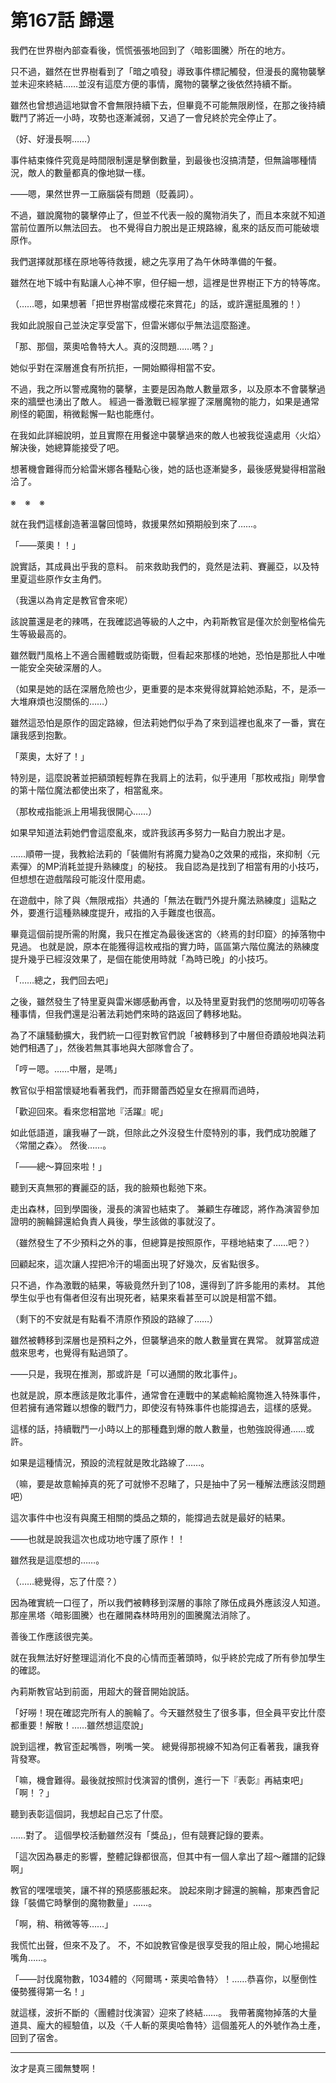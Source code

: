 # 第167話 歸還

我們在世界樹內部查看後，慌慌張張地回到了〈暗影圖騰〉所在的地方。

只不過，雖然在世界樹看到了「暗之噴發」導致事件標記觸發，但漫長的魔物襲擊並未迎來終結……並沒有這麼方便的事情，魔物的襲擊之後依然持續不斷。

雖然也曾想過這地獄會不會無限持續下去，但畢竟不可能無限刷怪，在那之後持續戰鬥了將近一小時，攻勢也逐漸減弱，又過了一會兒終於完全停止了。

（好、好漫長啊……）

事件結束條件究竟是時間限制還是擊倒數量，到最後也沒搞清楚，但無論哪種情況，敵人的數量都真的像地獄一樣。

――嗯，果然世界一工廠腦袋有問題（貶義詞）。

不過，雖說魔物的襲擊停止了，但並不代表一般的魔物消失了，而且本來就不知道當前位置所以無法回去。
也不覺得自力脫出是正規路線，亂來的話反而可能破壞原作。

我們選擇就那樣在原地等待救援，總之先享用了為午休時準備的午餐。

雖然在地下城中有點讓人心神不寧，但仔細一想，這裡是世界樹正下方的特等席。

（……嗯，如果想著「把世界樹當成櫻花來賞花」的話，或許還挺風雅的！）

我如此說服自己並決定享受當下，但雷米娜似乎無法這麼豁達。

「那、那個，萊奧哈魯特大人。真的沒問題……嗎？」

她似乎對在深層進食有所抗拒，一開始顯得相當不安。

不過，我之所以警戒魔物的襲擊，主要是因為敵人數量眾多，以及原本不會襲擊過來的牆壁也湧出了敵人。
經過一番激戰已經掌握了深層魔物的能力，如果是通常刷怪的範圍，稍微鬆懈一點也能應付。

在我如此詳細說明，並且實際在用餐途中襲擊過來的敵人也被我從遠處用〈火焰〉解決後，她總算能接受了吧。

想著機會難得而分給雷米娜各種點心後，她的話也逐漸變多，最後感覺變得相當融洽了。

※　※　※

就在我們這樣創造著溫馨回憶時，救援果然如預期般到來了……。

「――萊奧！！」

說實話，其成員出乎我的意料。
前來救助我們的，竟然是法莉、賽麗亞，以及特里夏這些原作女主角們。

（我還以為肯定是教官會來呢）

該說薑還是老的辣嗎，在我確認過等級的人之中，內莉斯教官是僅次於劍聖格倫先生等級最高的。

雖然戰鬥風格上不適合團體戰或防衛戰，但看起來那樣的地她，恐怕是那批人中唯一能安全突破深層的人。

（如果是她的話在深層危險也少，更重要的是本來覺得就算給她添點，不，是添一大堆麻煩也沒關係的……）

雖然這恐怕是原作的固定路線，但法莉她們似乎為了來到這裡也亂來了一番，實在讓我感到抱歉。

「萊奧，太好了！」

特別是，這麼說著並把額頭輕輕靠在我肩上的法莉，似乎連用「那枚戒指」剛學會的第十階位魔法都使出來了，相當亂來。

（那枚戒指能派上用場我很開心……）

如果早知道法莉她們會這麼亂來，或許我該再多努力一點自力脫出才是。

……順帶一提，我教給法莉的「裝備附有將魔力變為0之效果的戒指，來抑制〈元素彈〉的MP消耗並提升熟練度」的秘技。
我自認為是找到了相當有用的小技巧，但想想在遊戲階段可能沒什麼用處。

在遊戲中，除了與〈無限戒指〉共通的「無法在戰鬥外提升魔法熟練度」這點之外，要進行這種熟練度提升，戒指的入手難度也很高。

畢竟這個前提所需的附魔，我只在推定為最後迷宮的〈終焉的封印窟〉的掉落物中見過。
也就是說，原本在能獲得這枚戒指的實力時，區區第六階位魔法的熟練度提升幾乎已經沒效果了，是個在能使用時就「為時已晚」的小技巧。

「……總之，我們回去吧」

之後，雖然發生了特里夏與雷米娜感動再會，以及特里夏對我們的悠閒嘮叨叨等各種事情，但我們還是沿著法莉她們來時的路返回了轉移地點。

為了不讓騷動擴大，我們統一口徑對教官們說「被轉移到了中層但奇蹟般地與法莉她們相遇了」，然後若無其事地與大部隊會合了。

「哼ー嗯。……中層，是嗎」

教官似乎相當懷疑地看著我們，而菲爾蕾西婭皇女在擦肩而過時，

「歡迎回來。看來您相當地『活躍』呢」

如此低語道，讓我嚇了一跳，但除此之外沒發生什麼特別的事，我們成功脫離了〈常闇之森〉。
然後……。

「――總～算回來啦！」

聽到天真無邪的賽麗亞的話，我的臉頰也鬆弛下來。

走出森林，回到學園後，漫長的演習也結束了。
兼顧生存確認，將作為演習參加證明的腕輪歸還給負責人員後，學生該做的事就沒了。

（雖然發生了不少預料之外的事，但總算是按照原作，平穩地結束了……吧？）

回顧起來，這次讓人捏把冷汗的場面出現了好幾次，反省點很多。

只不過，作為激戰的結果，等級竟然升到了108，還得到了許多能用的素材。
其他學生似乎也有傷者但沒有出現死者，結果來看甚至可以說是相當不錯。

（剩下的不安就是有點看不清原作預設的路線了……）

雖然被轉移到深層也是預料之外，但襲擊過來的敵人數量實在異常。
就算當成遊戲來思考，也覺得有點過頭了。

――只是，我現在推測，那或許是「可以通關的敗北事件」。

也就是說，原本應該是敗北事件，通常會在連戰中的某處輸給魔物進入特殊事件，但若擁有通常難以想像的戰鬥力，即使沒有特殊事件也能撐過去，這樣的感覺。

這樣的話，持續戰鬥一小時以上的那種蠢到爆的敵人數量，也勉強說得通……或許。

如果是這種情況，預設的流程就是敗北路線了……。

（嘛，要是故意輸掉真的死了可就慘不忍睹了，只是抽中了另一種解法應該沒問題吧）

這次事件中也沒有與魔王相關的獎品之類的，能撐過去就是最好的結果。

――也就是說我這次也成功地守護了原作！！

雖然我是這麼想的……。

（……總覺得，忘了什麼？）

因為確實統一口徑了，所以我們被轉移到深層的事除了隊伍成員外應該沒人知道。
那座黑塔〈暗影圖騰〉也在離開森林時用別的圖騰魔法消除了。

善後工作應該很完美。

就在我無法好好整理這消化不良的心情而歪著頭時，似乎終於完成了所有參加學生的確認。

內莉斯教官站到前面，用超大的聲音開始說話。

「好嘮！現在確認完所有人的腕輪了。今天雖然發生了很多事，但全員平安比什麼都重要！解散！……雖然想這麼說」

說到這裡，教官歪起嘴唇，咧嘴一笑。
總覺得那視線不知為何正看著我，讓我脊背發寒。

「嘛，機會難得。最後就按照討伐演習的慣例，進行一下『表彰』再結束吧」
「啊！？」

聽到表彰這個詞，我想起自己忘了什麼。

……對了。
這個學校活動雖然沒有「獎品」，但有競賽記錄的要素。

「這次因為暴走的影響，整體記錄都很高，但其中有一個人拿出了超～離譜的記錄啊」

教官的嘿嘿壞笑，讓不祥的預感膨脹起來。
說起來剛才歸還的腕輪，那東西會記錄「裝備它時擊倒的魔物數量」……。

「啊，稍、稍微等等……」

我慌忙出聲，但來不及了。
不，不如說教官像是很享受我的阻止般，開心地揚起嘴角……。

「――討伐魔物數，1034體的〈阿爾瑪・萊奧哈魯特〉！……恭喜你，以壓倒性優勢獲得第一名！」

就這樣，波折不斷的〈團體討伐演習〉迎來了終結……。
我帶著魔物掉落的大量道具、龐大的經驗值，以及〈千人斬的萊奧哈魯特〉這個羞死人的外號作為土產，回到了宿舍。

---

汝才是真三國無雙啊！